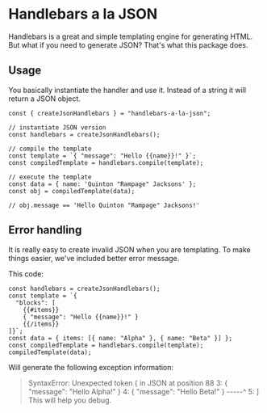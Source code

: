 # Handlebars a la JSON
Handlebars is a great and simple templating engine for generating HTML. But what if you need to generate JSON? That's what this package does.

## Usage
You basically instantiate the handler and use it. Instead of a string it will return a JSON object.
```
const { createJsonHandlebars } = "handlebars-a-la-json";

// instantiate JSON version
const handlebars = createJsonHandlebars();

// compile the template
const template = `{ "message": "Hello {{name}}!" }`;
const compiledTemplate = handlebars.compile(template);

// execute the template
const data = { name: 'Quinton "Rampage" Jacksons' };
const obj = compiledTemplate(data);

// obj.message == 'Hello Quinton "Rampage" Jacksons!'
```

## Error handling
It is really easy to create invalid JSON when you are templating. To make things easier, we've included better error message.

This code:
```
const handlebars = createJsonHandlebars();
const template = `{
  "blocks": [
    {{#items}}
    { "message": "Hello {{name}}!" }
    {{/items}}
]}`;
const data = { items: [{ name: "Alpha" }, { name: "Beta" }] };
const compiledTemplate = handlebars.compile(template);
compiledTemplate(data);
```
Will generate the following exception information:
> SyntaxError: Unexpected token { in JSON at position 88
> 3:    { "message": "Hello Alpha!" }
> 4:    { "message": "Hello Beta!" }
> -----^
> 5:  ]
This will help you debug.